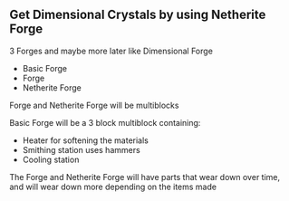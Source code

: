 ## Get Dimensional Crystals by using Netherite Forge

3 Forges and maybe more later like Dimensional Forge
* Basic Forge
* Forge
* Netherite Forge

Forge and Netherite Forge will be multiblocks

Basic Forge will be a 3 block multiblock containing:
* Heater for softening the materials
* Smithing station uses hammers
* Cooling station

The Forge and Netherite Forge will have parts that wear down over time, and will wear down more depending on the items made
